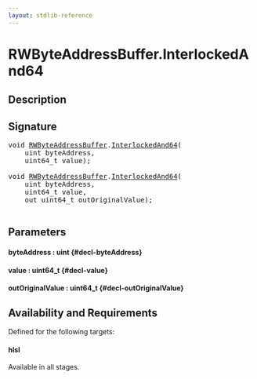 ```yaml
---
layout: stdlib-reference
---
```


# RWByteAddressBuffer\.InterlockedAnd64

## Description





## Signature 

<pre>
void <a href="/stdlib-reference/types/RWByteAddressBuffer/index" class="code_type">RWByteAddressBuffer</a>.<a href="/stdlib-reference/types/RWByteAddressBuffer/InterlockedAnd64">InterlockedAnd64</a>(
    uint <span class='code_param'>byteAddress</span>,
    uint64_t <span class='code_param'>value</span>);

void <a href="/stdlib-reference/types/RWByteAddressBuffer/index" class="code_type">RWByteAddressBuffer</a>.<a href="/stdlib-reference/types/RWByteAddressBuffer/InterlockedAnd64">InterlockedAnd64</a>(
    uint <span class='code_param'>byteAddress</span>,
    uint64_t <span class='code_param'>value</span>,
    out uint64_t <span class='code_param'>outOriginalValue</span>);

</pre>

## Parameters

#### byteAddress  : uint {#decl-byteAddress}
#### value  : uint64\_t {#decl-value}
#### outOriginalValue  : uint64\_t {#decl-outOriginalValue}

## Availability and Requirements

Defined for the following targets:

#### hlsl
Available in all stages.



